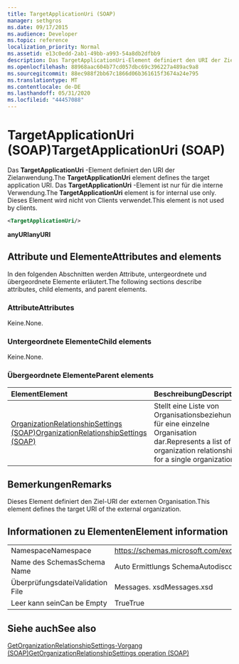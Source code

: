 ```yaml
---
title: TargetApplicationUri (SOAP)
manager: sethgros
ms.date: 09/17/2015
ms.audience: Developer
ms.topic: reference
localization_priority: Normal
ms.assetid: e13c0edd-2ab1-49bb-a993-54a8db2dfbb9
description: Das TargetApplicationUri-Element definiert den URI der Zielanwendung. Das TargetApplicationUri-Element ist nur für die interne Verwendung. Dieses Element wird nicht von Clients verwendet.
ms.openlocfilehash: 88968aac604b77cd057dbc69c396227a489ac9a8
ms.sourcegitcommit: 88ec988f2bb67c1866d06b361615f3674a24e795
ms.translationtype: MT
ms.contentlocale: de-DE
ms.lasthandoff: 05/31/2020
ms.locfileid: "44457088"
---
```

# <a name="targetapplicationuri-soap"></a><span data-ttu-id="f4106-105">TargetApplicationUri (SOAP)</span><span class="sxs-lookup"><span data-stu-id="f4106-105">TargetApplicationUri (SOAP)</span></span>

<span data-ttu-id="f4106-106">Das **TargetApplicationUri** -Element definiert den URI der Zielanwendung.</span><span class="sxs-lookup"><span data-stu-id="f4106-106">The **TargetApplicationUri** element defines the target application URI.</span></span> <span data-ttu-id="f4106-107">Das **TargetApplicationUri** -Element ist nur für die interne Verwendung.</span><span class="sxs-lookup"><span data-stu-id="f4106-107">The **TargetApplicationUri** element is for internal use only.</span></span> <span data-ttu-id="f4106-108">Dieses Element wird nicht von Clients verwendet.</span><span class="sxs-lookup"><span data-stu-id="f4106-108">This element is not used by clients.</span></span> 
  
```XML
<TargetApplicationUri/>
```

 <span data-ttu-id="f4106-109">**anyURI**</span><span class="sxs-lookup"><span data-stu-id="f4106-109">**anyURI**</span></span>
## <a name="attributes-and-elements"></a><span data-ttu-id="f4106-110">Attribute und Elemente</span><span class="sxs-lookup"><span data-stu-id="f4106-110">Attributes and elements</span></span>

<span data-ttu-id="f4106-111">In den folgenden Abschnitten werden Attribute, untergeordnete und übergeordnete Elemente erläutert.</span><span class="sxs-lookup"><span data-stu-id="f4106-111">The following sections describe attributes, child elements, and parent elements.</span></span>
  
### <a name="attributes"></a><span data-ttu-id="f4106-112">Attribute</span><span class="sxs-lookup"><span data-stu-id="f4106-112">Attributes</span></span>

<span data-ttu-id="f4106-113">Keine.</span><span class="sxs-lookup"><span data-stu-id="f4106-113">None.</span></span>
  
### <a name="child-elements"></a><span data-ttu-id="f4106-114">Untergeordnete Elemente</span><span class="sxs-lookup"><span data-stu-id="f4106-114">Child elements</span></span>

<span data-ttu-id="f4106-115">Keine.</span><span class="sxs-lookup"><span data-stu-id="f4106-115">None.</span></span>
  
### <a name="parent-elements"></a><span data-ttu-id="f4106-116">Übergeordnete Elemente</span><span class="sxs-lookup"><span data-stu-id="f4106-116">Parent elements</span></span>

|<span data-ttu-id="f4106-117">**Element**</span><span class="sxs-lookup"><span data-stu-id="f4106-117">**Element**</span></span>|<span data-ttu-id="f4106-118">**Beschreibung**</span><span class="sxs-lookup"><span data-stu-id="f4106-118">**Description**</span></span>|
|:-----|:-----|
|[<span data-ttu-id="f4106-119">OrganizationRelationshipSettings (SOAP)</span><span class="sxs-lookup"><span data-stu-id="f4106-119">OrganizationRelationshipSettings (SOAP)</span></span>](organizationrelationshipsettings-soap.md) <br/> |<span data-ttu-id="f4106-120">Stellt eine Liste von Organisationsbeziehungen für eine einzelne Organisation dar.</span><span class="sxs-lookup"><span data-stu-id="f4106-120">Represents a list of organization relationships for a single organization</span></span>  <br/> |
   
## <a name="remarks"></a><span data-ttu-id="f4106-121">Bemerkungen</span><span class="sxs-lookup"><span data-stu-id="f4106-121">Remarks</span></span>

<span data-ttu-id="f4106-122">Dieses Element definiert den Ziel-URI der externen Organisation.</span><span class="sxs-lookup"><span data-stu-id="f4106-122">This element defines the target URI of the external organization.</span></span>
  
## <a name="element-information"></a><span data-ttu-id="f4106-123">Informationen zu Elementen</span><span class="sxs-lookup"><span data-stu-id="f4106-123">Element information</span></span>

|||
|:-----|:-----|
|<span data-ttu-id="f4106-124">Namespace</span><span class="sxs-lookup"><span data-stu-id="f4106-124">Namespace</span></span>  <br/> |https://schemas.microsoft.com/exchange/2010/Autodiscover  <br/> |
|<span data-ttu-id="f4106-125">Name des Schemas</span><span class="sxs-lookup"><span data-stu-id="f4106-125">Schema Name</span></span>  <br/> |<span data-ttu-id="f4106-126">Auto Ermittlungs Schema</span><span class="sxs-lookup"><span data-stu-id="f4106-126">Autodiscover schema</span></span>  <br/> |
|<span data-ttu-id="f4106-127">Überprüfungsdatei</span><span class="sxs-lookup"><span data-stu-id="f4106-127">Validation File</span></span>  <br/> |<span data-ttu-id="f4106-128">Messages. xsd</span><span class="sxs-lookup"><span data-stu-id="f4106-128">Messages.xsd</span></span>  <br/> |
|<span data-ttu-id="f4106-129">Leer kann sein</span><span class="sxs-lookup"><span data-stu-id="f4106-129">Can be Empty</span></span>  <br/> |<span data-ttu-id="f4106-130">True</span><span class="sxs-lookup"><span data-stu-id="f4106-130">True</span></span>  <br/> |
   
## <a name="see-also"></a><span data-ttu-id="f4106-131">Siehe auch</span><span class="sxs-lookup"><span data-stu-id="f4106-131">See also</span></span>



[<span data-ttu-id="f4106-132">GetOrganizationRelationshipSettings-Vorgang (SOAP)</span><span class="sxs-lookup"><span data-stu-id="f4106-132">GetOrganizationRelationshipSettings operation (SOAP)</span></span>](getorganizationrelationshipsettings-operation-soap.md)

